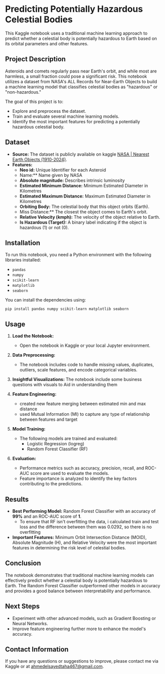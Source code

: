 # **Predicting Potentially Hazardous Celestial Bodies**

This Kaggle notebook uses a traditional machine learning approach to predict whether a celestial body is potentially hazardous to Earth based on its orbital parameters and other features.

## **Project Description**

Asteroids and comets regularly pass near Earth's orbit, and while most are harmless, a small fraction could pose a significant risk. This notebook utilizes a dataset from NASA's ALL Records for Near-Earth Objects to build a machine learning model that classifies celestial bodies as "hazardous" or "non-hazardous."

The goal of this project is to:

- Explore and preprocess the dataset.
- Train and evaluate several machine learning models.
- Identify the most important features for predicting a potentially hazardous celestial body.

## **Dataset**

- **Source:** The dataset is publicly available on kaggle [NASA | Nearest Earth Objects (1910-2024)](https://www.kaggle.com/datasets/ivansher/nasa-nearest-earth-objects-1910-2024/data).
- **Features:**
    - **Neo id:** Unique Identifier for each Asteroid
    - Name:** Name given by NASA
    - **Absolute magnitude:** Describes intrinsic luminosity
    - **Estimated Minimum Distance:** Minimum Estimated Diameter in Kilometres
    - **Estimated Maximum Distance:** Maximum Estimated Diameter in Kilometres
    - **Orbiting Body:** The celestial body that this object orbits (Earth).
    - Miss Distance:** The closest the object comes to Earth's orbit.
    - **Relative Velocity (kmph):** The velocity of the object relative to Earth.
    - **Is Hazardous (Target):** A binary label indicating if the object is hazardous (1) or not (0).

## **Installation**

To run this notebook, you need a Python environment with the following libraries installed:

- `pandas`
- `numpy`
- `scikit-learn`
- `matplotlib`
- `seaborn`

You can install the dependencies using:

`pip install pandas numpy scikit-learn matplotlib seaborn`

## **Usage**

1. **Load the Notebook:**
    - Open the notebook in Kaggle or your local Jupyter environment.
2. **Data Preprocessing:**
    - The notebook includes code to handle missing values, duplicates, outliers, scale features, and encode categorical variables.
3. **Insightful Visualizations:** The notebook include some business questions with visuals to Aid in understanding them
4. **Feature Engineering:** 
	- created new feature merging between estimated min and max distance
	- used Mutual Information (MI) to capture any type of relationship between features and target
5. **Model Training:**
    - The following models are trained and evaluated:
        - Logistic Regression (logreg)
        - Random Forest Classifier (RF)

6. **Evaluation:**
    - Performance metrics such as accuracy, precision, recall, and ROC-AUC score are used to evaluate the models.
    - Feature importance is analyzed to identify the key factors contributing to the predictions.

## **Results**

- **Best Performing Model:** Random Forest Classifier with an accuracy of **99%** and an ROC-AUC score of **1**.
	- To ensure that RF isn't  overfitting the data, i calculated train and test loss and the difference between them was 0.0292, so there is no overfitting
- **Important Features:** Minimum Orbit Intersection Distance (MOID), Absolute Magnitude (H), and Relative Velocity were the most important features in determining the risk level of celestial bodies.

## **Conclusion**

The notebook demonstrates that traditional machine learning models can effectively predict whether a celestial body is potentially hazardous to Earth. The Random Forest Classifier outperformed other models in accuracy and provides a good balance between interpretability and performance.

## **Next Steps**

- Experiment with other advanced models, such as Gradient Boosting or Neural Networks.
- Improve feature engineering further more to enhance the model's accuracy.

## **Contact Information**

If you have any questions or suggestions to improve, please contact me via Kaggle or at ahmedelsayedtaha467@gmail.com.
